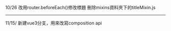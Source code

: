 10/26
改用router.beforeEach()修改標題
刪除mixins資料夾下的titleMixin.js

****
11/15/
新建vue3分支，用來改寫composition api
